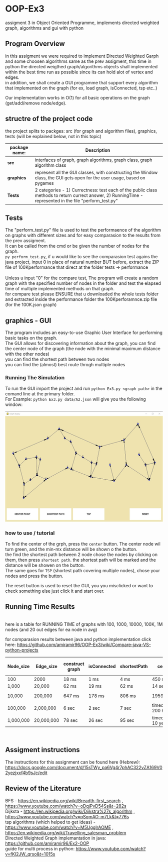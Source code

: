 # OOP-Ex3
 assigment 3 in Object Oriented Programme, implements directed weighted graph, algorithms and gui with python
 
 ## Program Overview
in this assigment we were required to implement Directed Weighted Garph and some choosen algorithms same as the prev assigment, this time in python
the directed weigthed graph/algorithms objects shall implemented within the best time run as possible since its can hold alot of vertex and edges. <br>
in addition, we shall create a GUI programme that support every algorithm that implemented on the graph (for ex, load graph, isConnected, tsp etc..) <br>

Our implementation works in O(1) for all basic operations on the graph (get/add/remove node/edge).

## structre of the project code
the project splits to packges: src (for graph and algorithm files), graphics, tests (will be explained below, not in this topic)

|**package name:**|                                                     **Description**                                                                                      |
|-----------------|----------------------------------------------------------------------------------------------------------------------------------------------------------|
| **src**         |    interfaces of graph, graph algorithms, graph class, graph algorithm class                                                                             
|  **graphics**   |    represent all the GUI classes, with constructing the Window class, the GUI gets open for the user usage, based on pygames                              |
| **Tests**       |   2 categories - 1) Currectness: test each of the public class methods to return currect answer, 2) RunningTime - represented in the file "perform_test.py" | 

## Tests
The "perform_test.py" file is used to test the performaence of the algorithm on graphs with different sizes and for easy comparasion to the results from the prev assigment.  
It can be called from the cmd or be given the number of nodes for the graph.  
`py perform_test.py`, if u would like to see the comparasion test agains the java project, input 0 in place of natural number BUT before, extract the ZIP file of 100Kperformance that direct at the folder tests -> performance <br>  
Unless u input "0" for the compare test, The program will create a random graph with the specified number of nodes in the folder and test the elapsed time of multiple implemented methods on that graph.
<br>
for compare test please ENSURE that u downloaded the whole tests folder and extracted inside the performance folder the 100Kperforamnce.zip file (for the 100K.json graph)
<br>

## graphics - GUI  
The program includes an easy-to-use Graphic User Interface for performing basic tasks on the graph.  
The GUI allows for discovering information about the graph, you can find the center node of the graph (the node with the minimal maximum distance with the other nodes)  
you can find the shortest path between two nodes  
you can find the (almost) best route throgh multiple nodes

### Running The Simulation 
To run the GUI import the project and run `python Ex3.py <graph path>` in the comand line at the primary folder.  
For Example:  `python Ex3.py data/A2.json` will give you the following window: 

![GUI sample image](https://github.com/amiramir96/OOP-Ex3/blob/a7924036eedf118aa5675a03afb6547a124e51a8/wiki%20images/GUI_sample.jpg)

### how to use / tutorial 
To find the center of the grph, press the `center` button. The center node wil turn green, and the min-mx distance will be shown o the button.  
the find the shortest path between 2 node chose the nodes by clicking on them, then press `shortest path`. the shortest path will be marked and the distance will be showen on the button.  
The same goes for `TSP` (shortest path covering multiple nodes), chose your nodes and press the button.

The reset button is used to reset the GUI, you you misclicked or want to check something else just click it and start over.

## Running Time Results
<br>
here is a table for RUNNING TIME of graphs with 100, 1000, 10000, 100K, 1M nodes (and 20 out edges for ea node in avg) <br>

for comparasion results between java and python implementation click here: https://github.com/amiramir96/OOP-Ex3/wiki/Compare-java-VS-python-projects <br>

|**Node_size**|**Edge_size**|**construct graph**|**isConnected**   |**shortestPath**  |  **center**          | **tsp for 20 nodes** |
|-------------|-------------|-------------------|------------------|------------------|----------------------|----------------------|
|    100      |    2000     |   18 ms           | 1 ms             | 4 ms             |  450 ms              |92 ms                 |
|   1,000     |  20,000     |       62 ms       |     19 ms        | 62 ms            |     14 sec           |1 sec                 | 
| 10,000      | 200,000     |      647 ms       |       178 ms     | 806 ms           |     1959 sec         |16 sec                |
| 100,000     | 2,000,000   |        6 sec      |    2 sec         | 7 sec            |timeout(apx 200 hours)|144 sec               |
| 1,000,000   |  20,000,000 |        78 sec     |      26 sec      | 95 sec           |timeout(apx 10 years) |1998 sec              |



<br>

## Assigment instructions
The instructions for this assignment can be found here (Hebrew):  
https://docs.google.com/document/d/15sTWy_pa6Vg4r7phAC322vZA169V02yezjxxf4b9sJc/edit
<br>

## Review of the Literature
BFS - https://en.wikipedia.org/wiki/Breadth-first_search , https://www.youtube.com/watch?v=oDqjPvD54Ss&t=282s <br>
Dijksta - https://en.wikipedia.org/wiki/Dijkstra%27s_algorithm , https://www.youtube.com/watch?v=pSqmAO-m7Lk&t=776s <br>
tsp algorithms (which helped to get ideas) - https://www.youtube.com/watch?v=M5UggIrAOME , https://en.wikipedia.org/wiki/Travelling_salesman_problem <br>
Directed Weighted Graph implemantation in java: https://github.com/amiramir96/Ex2-OOP <br>
guide for multi process in python: https://www.youtube.com/watch?v=fKl2JW_qrso&t=1015s <br>
 
